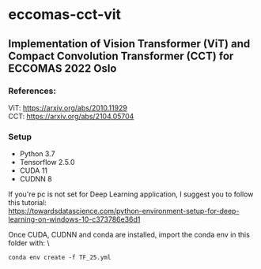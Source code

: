 # eccomas-cct-vit
## Implementation of Vision Transformer (ViT) and Compact Convolution Transformer (CCT) for ECCOMAS 2022 Oslo

### References:
ViT: https://arxiv.org/abs/2010.11929 \
CCT: https://arxiv.org/abs/2104.05704

### Setup

* Python 3.7
* Tensorflow 2.5.0
* CUDA 11
* CUDNN 8

If you're pc is not set for Deep Learning application, I suggest you to follow this tutorial: \
https://towardsdatascience.com/python-environment-setup-for-deep-learning-on-windows-10-c373786e36d1

Once CUDA, CUDNN and conda are installed, import the conda env in this folder with: \
```
conda env create -f TF_25.yml
```
